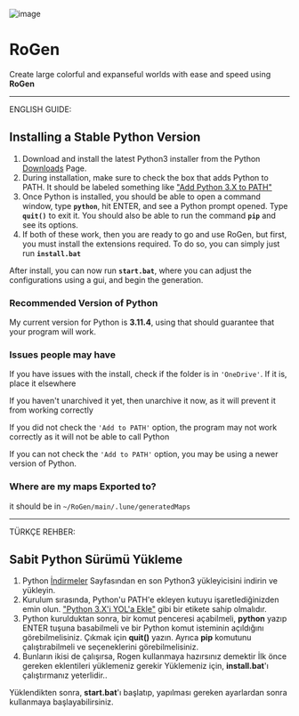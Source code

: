 
![image](https://github.com/Tunahan-Uysal/RoGen/assets/36801721/5dfbabea-894f-4f0a-83a9-7358712ac292)

# RoGen

Create large colorful and expanseful worlds with ease and speed using **RoGen**

---

ENGLISH GUIDE:

## Installing a Stable Python Version

1. Download and install the latest Python3 installer from the Python [Downloads](https://www.python.org/downloads/) Page.
2. During installation, make sure to check the box that adds Python to PATH. It should be labeled something like ["Add Python 3.X to PATH"](https://github.com/PackeTsar/Install-Python#windows-)
3. Once Python is installed, you should be able to open a command window, type **`python`**, hit ENTER, and see a Python prompt opened. Type **`quit()`** to exit it. You should also be able to run the command **`pip`** and see its options.
4. If both of these work, then you are ready to go and use RoGen, but first, you must install the extensions required. To do so, you can simply just run **`install.bat`**

After install, you can now run **`start.bat`**, where you can adjust the configurations using a gui, and begin the generation.

### Recommended Version of Python

My current version for Python is **3.11.4**, using that should guarantee that your program will work.

### Issues people may have

If you have issues with the install, check if the folder is in `'OneDrive'`. If it is, place it elsewhere

If you haven't unarchived it yet, then unarchive it now, as it will prevent it from working correctly

If you did not check the `'Add to PATH'` option, the program may not work correctly as it will not be able to call Python

If you can not check the `'Add to PATH'` option, you may be using a newer version of Python.

### Where are my maps Exported to?

it should be in `~/RoGen/main/.lune/generatedMaps`

---

TÜRKÇE REHBER: 

## Sabit Python Sürümü Yükleme

1. Python [İndirmeler](https://www.python.org/downloads/) Sayfasından en son Python3 yükleyicisini indirin ve yükleyin.
2. Kurulum sırasında, Python'u PATH'e ekleyen kutuyu işaretlediğinizden emin olun. ["Python 3.X'i YOL'a Ekle"](https://github.com/PackeTsar/Install-Python#windows-) gibi bir etikete sahip olmalıdır. 
3. Python kurulduktan sonra, bir komut penceresi açabilmeli, **python** yazıp ENTER tuşuna basabilmeli ve bir Python komut isteminin açıldığını görebilmelisiniz. Çıkmak için **quit()** yazın. Ayrıca **pip** komutunu çalıştırabilmeli ve seçeneklerini görebilmelisiniz.
4. Bunların ikisi de çalışırsa, Rogen kullanmaya hazırsınız demektir İlk önce gereken eklentileri yüklemeniz gerekir Yüklemeniz için, **install.bat**'ı çalıştırmanız yeterlidir..

Yüklendikten sonra, **start.bat**'ı başlatıp, yapılması gereken ayarlardan sonra kullanmaya başlayabilirsiniz.
